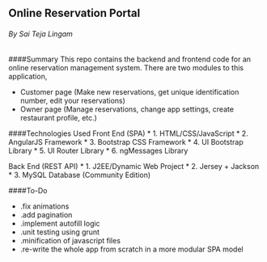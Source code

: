 ## Online Reservation Portal
###### By Sai Teja Lingam

####Summary
This repo contains the backend and frontend code for an online reservation management system. There are two modules to this application,
- Customer page (Make new reservations, get unique identification number, edit your reservations)
- Owner page (Manage reservations, change app settings, create restaurant profile, etc.)


####Technologies Used
 Front End (SPA)
    * 1. HTML/CSS/JavaScript
    * 2. AngularJS Framework
    * 3. Bootstrap CSS Framework
    * 4. UI Bootstrap Library
    * 5. UI Router Library
    * 6. ngMessages Library

 Back End (REST API)
    * 1. J2EE/Dynamic Web Project
    * 2. Jersey + Jackson
    * 3. MySQL Database (Community Edition)

####To-Do
* .fix animations
* .add pagination
* .implement autofill logic
* .unit testing using grunt
* .minification of javascript files
* .re-write the whole app from scratch in a more modular SPA model
